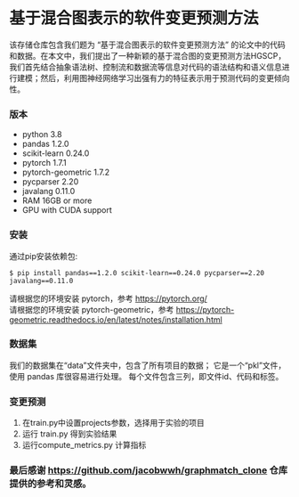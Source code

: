 # 基于混合图表示的软件变更预测方法
该存储仓库包含我们题为 “基于混合图表示的软件变更预测方法” 的论文中的代码和数据。在本文中，我们提出了一种新颖的基于混合图的变更预测方法HGSCP，我们首先结合抽象语法树、控制流和数据流等信息对代码的语法结构和语义信息进行建模；然后，利用图神经网络学习出强有力的特征表示用于预测代码的变更倾向性。

### 版本
+ python 3.8<br>
+ pandas 1.2.0<br>
+ scikit-learn 0.24.0<br>
+ pytorch 1.7.1<br>
+ pytorch-geometric 1.7.2<br>
+ pycparser 2.20<br>
+ javalang 0.11.0<br>
+ RAM 16GB or more<br>
+ GPU with CUDA support<br>

### 安装
通过pip安装依赖包:

	$ pip install pandas==1.2.0 scikit-learn==0.24.0 pycparser==2.20 javalang==0.11.0

请根据您的环境安装 pytorch，参考 https://pytorch.org/ <br>
请根据您的环境安装 pytorch-geometric，参考 https://pytorch-geometric.readthedocs.io/en/latest/notes/installation.html

### 数据集
我们的数据集在“data”文件夹中，包含了所有项目的数据； 它是一个“pkl”文件，使用 pandas 库很容易进行处理。 每个文件包含三列，即文件id、代码和标签。 <br>

### 变更预测

1. 在train.py中设置projects参数，选择用于实验的项目
2. 运行 train.py 得到实验结果
3. 运行compute_metrics.py 计算指标

### 最后感谢 https://github.com/jacobwwh/graphmatch_clone 仓库提供的参考和灵感。
